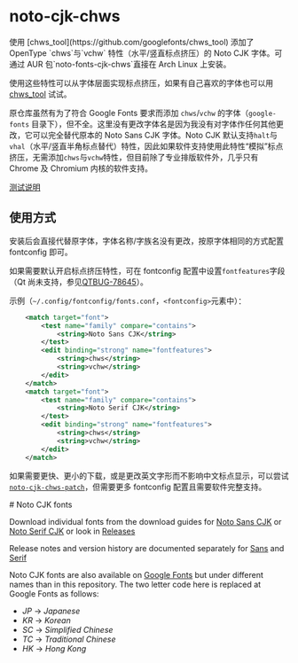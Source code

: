 # noto-cjk-chws
<div lang="zh-CN">
使用 [chws_tool](https://github.com/googlefonts/chws_tool) 添加了 OpenType `chws`与`vchw` 特性（水平/竖直标点挤压）的 Noto CJK 字体。可通过 AUR 包`noto-fonts-cjk-chws`直接在 Arch Linux 上安装。

使用这些特性可以从字体层面实现标点挤压，如果有自己喜欢的字体也可以用 [chws_tool](https://github.com/googlefonts/chws_tool) 试试。

原仓库虽然有为了符合 Google Fonts 要求而添加 `chws`/`vchw` 的字体（`google-fonts` 目录下），但不全。这里没有更改字体名是因为我没有对字体作任何其他更改，它可以完全替代原本的 Noto Sans CJK 字体。Noto CJK 默认支持`halt`与`vhal`（水平/竖直半角标点替代）特性，因此如果软件支持使用此特性“模拟”标点挤压，无需添加`chws`与`vchw`特性，但目前除了专业排版软件外，几乎只有 Chrome 及 Chromium 内核的软件支持。

[测试说明](https://github.com/googlefonts/chws_tool#visual-test)

## 使用方式

安装后会直接代替原字体，字体名称/字族名没有更改，按原字体相同的方式配置 fontconfig 即可。

如果需要默认开启标点挤压特性，可在 fontconfig 配置中设置`fontfeatures`字段（Qt 尚未支持，参见[QTBUG-78645](https://bugreports.qt.io/browse/QTBUG-78645)）。

示例（`~/.config/fontconfig/fonts.conf`，`<fontconfig>`元素中）：
```xml
    <match target="font">
        <test name="family" compare="contains">
            <string>Noto Sans CJK</string>
        </test>
        <edit binding="strong" name="fontfeatures">
            <string>chws</string>
            <string>vchw</string>
        </edit>
    </match>
    <match target="font">
        <test name="family" compare="contains">
            <string>Noto Serif CJK</string>
        </test>
        <edit binding="strong" name="fontfeatures">
            <string>chws</string>
            <string>vchw</string>
        </edit>
    </match>
```

如果需要更快、更小的下载，或是更改英文字形而不影响中文标点显示，可以尝试[`noto-cjk-chws-patch`](https://github.com/tjw123hh/noto-cjk-chws-patch)，但需要更多 fontconfig 配置且需要软件完整支持。
</div>
# Noto CJK fonts

Download individual fonts from the download guides for [Noto Sans CJK](https://github.com/googlefonts/noto-cjk/tree/main/Sans#downloading-noto-sans-cjk) or [Noto Serif CJK](https://github.com/googlefonts/noto-cjk/tree/main/Serif#downloading-noto-serif-cjk) or look in [Releases](https://github.com/googlefonts/noto-cjk/releases)

Release notes and version history are documented separately for [Sans](https://github.com/googlefonts/noto-cjk/blob/main/Sans/NEWS.md#noto-sans-cjk-release-notes) and [Serif](https://github.com/googlefonts/noto-cjk/blob/main/Serif/NEWS.md#noto-serif-cjk-release-notes)

Noto CJK fonts are also available on [Google Fonts](https://fonts.google.com/noto/fonts) but under different names than in this repository. The two letter code here is replaced at Google Fonts as follows:

- *JP* -> *Japanese*
- *KR* -> *Korean*
- *SC* -> *Simplified Chinese*
- *TC* -> *Traditional Chinese*
- *HK* -> *Hong Kong*
